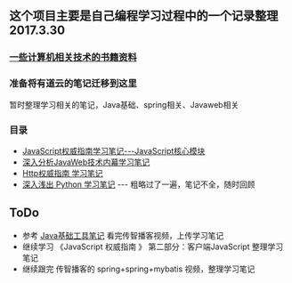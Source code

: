 ## 这个项目主要是自己编程学习过程中的一个记录整理  2017.3.30
### [一些计算机相关技术的书籍资料](https://github.com/EZLippi/practical-programming-books#java)
### 准备将有道云的笔记迁移到这里
暂时整理学习相关的笔记，Java基础、spring相关、Javaweb相关
### 目录
- [JavaScript权威指南学习笔记---JavaScript核心模块](https://github.com/Pirate5946/study/tree/master/JavaScript)
- [深入分析JavaWeb技术内幕学习笔记](https://github.com/Pirate5946/study/tree/master/JavaWeb)
- [Http权威指南 学习笔记](https://github.com/Pirate5946/study/tree/master/Http)
- [深入浅出 Python 学习笔记](https://github.com/Pirate5946/study/tree/master/Pyhton) --- 粗略过了一遍，笔记不全，随时回顾
## ToDo
- 参考 [Java基础工具笔记](http://brianway.github.io/2016/01/08/javase-learn-note-1-Reflect/) 看完传智播客视频，上传学习笔记
- 继续学习 《JavaScript 权威指南 》 第二部分：客户端JavaScript 整理学习笔记
- 继续跟完 传智播客的 spring+spring+mybatis 视频，整理学习笔记
